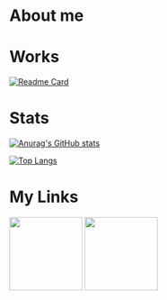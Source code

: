 # About me

# Works

[![Readme Card](https://github-readme-stats.vercel.app/api/pin/?username=jack-pap&repo=TetrECS&theme=tokyonight )](https://github.com/jack-pap/TetrECS)

# Stats

[![Anurag's GitHub stats](https://github-readme-stats.vercel.app/api?username=jack-pap&count_private=true&theme=tokyonight )](https://github.com/anuraghazra/github-readme-stats)

[![Top Langs](https://github-readme-stats.vercel.app/api/top-langs/?username=jack-pap&layout=compact&count_private=true&theme=tokyonight )](https://github.com/anuraghazra/github-readme-stats)

# My Links

[<img src="https://user-images.githubusercontent.com/62362994/166337428-6386db21-e25e-4d0f-8f6e-c27941271dca.jpg" width="130">](https://www.linkedin.com/in/jack-papaioannou-b073251b3/)
[<img src="https://user-images.githubusercontent.com/62362994/166337425-52d326f3-db94-4e75-96e7-6166ce38e050.png" width="130" >](https://open.spotify.com/user/djpentakill?si=9d11e8c18d744ad8)

<!--
**jack-pap/jack-pap** is a ✨ _special_ ✨ repository because its `README.md` (this file) appears on your GitHub profile.

Here are some ideas to get you started:

- 🔭 I’m currently working on ...
- 🌱 I’m currently learning ...
- 👯 I’m looking to collaborate on ...
- 🤔 I’m looking for help with ...
- 💬 Ask me about ...
- 📫 How to reach me: ...
- 😄 Pronouns: ...
- ⚡ Fun fact: ...
-->

